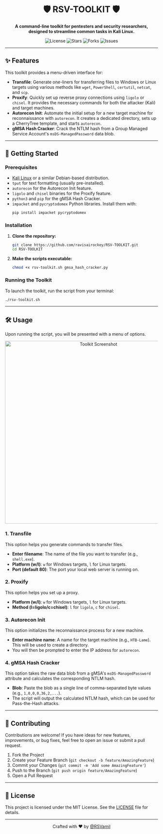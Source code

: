 <div align="center">

# 🛡️ RSV-TOOLKIT 🛡️

**A command-line toolkit for pentesters and security researchers, designed to streamline common tasks in Kali Linux.**

</div>

<p align="center">
  <img src="https://img.shields.io/github/license/ravisairockey/RSV-TOOLKIT?style=for-the-badge&color=blue" alt="License">
  <img src="https://img.shields.io/github/stars/ravisairockey/RSV-TOOLKIT?style=for-the-badge&color=yellow" alt="Stars">
  <img src="https://img.shields.io/github/forks/ravisairockey/RSV-TOOLKIT?style=for-the-badge&color=green" alt="Forks">
  <img src="https://img.shields.io/github/issues/ravisairockey/RSV-TOOLKIT?style=for-the-badge&color=red" alt="Issues">
</p>

---

## ✨ Features

This toolkit provides a menu-driven interface for:

-   **Transfile**: Generate one-liners for transferring files to Windows or Linux targets using various methods like `wget`, `PowerShell`, `certutil`, `netcat`, and `scp`.
-   **Proxify**: Quickly set up reverse proxy connections using `ligolo` or `chisel`. It provides the necessary commands for both the attacker (Kali) and target machines.
-   **Autorecon Init**: Automate the initial setup for a new target machine for reconnaissance with `autorecon`. It creates a dedicated directory, sets up a CherryTree template, and starts `autorecon`.
-   **gMSA Hash Cracker**: Crack the NTLM hash from a Group Managed Service Account's `msDS-ManagedPassword` data blob.

---

## 🚀 Getting Started

### Prerequisites

-   [Kali Linux](https://www.kali.org/) or a similar Debian-based distribution.
-   `tput` for text formatting (usually pre-installed).
-   `autorecon` for the Autorecon Init feature.
-   `ligolo` and `chisel` binaries for the Proxify feature.
-   `python3` and `pip` for the gMSA Hash Cracker.
-   `impacket` and `pycryptodomex` Python libraries. Install them with:
    ```bash
    pip install impacket pycryptodomex
    ```

### Installation

1.  **Clone the repository:**
    ```bash
    git clone https://github.com/ravisairockey/RSV-TOOLKIT.git
    cd RSV-TOOLKIT
    ```

2.  **Make the scripts executable:**
    ```bash
    chmod +x rsv-toolkit.sh gmsa_hash_cracker.py
    ```

### Running the Toolkit

To launch the toolkit, run the script from your terminal:

```bash
./rsv-toolkit.sh
```

---

## 🛠️ Usage

Upon running the script, you will be presented with a menu of options.

<div align="center">
<img src="https://raw.githubusercontent.com/ravisairockey/RSV-TOOLKIT/main/RSV-TOOLKIT.png" alt="Toolkit Screenshot" width="600">
</div>

### **1. Transfile**
This option helps you generate commands to transfer files.
-   **Enter filename**: The name of the file you want to transfer (e.g., `shell.exe`).
-   **Platform (w/l)**: `w` for Windows targets, `l` for Linux targets.
-   **Port (default 80)**: The port your local web server is running on.

### **2. Proxify**
This option helps you set up a proxy.
-   **Platform (w/l)**: `w` for Windows targets, `l` for Linux targets.
-   **Method (l=ligolo/c=chisel)**: `l` for `ligolo`, `c` for `chisel`.

### **3. Autorecon Init**
This option initializes the reconnaissance process for a new machine.
-   **Enter machine name**: A name for the target machine (e.g., `HTB-Lame`). This will be used to create a directory.
-   You will then be prompted to enter the IP address for `autorecon`.

### **4. gMSA Hash Cracker**
This option takes the raw data blob from a gMSA's `msDS-ManagedPassword` attribute and calculates the corresponding NTLM hash.
-   **Blob**: Paste the blob as a single line of comma-separated byte values (e.g., `1,0,0,0,36,2,...`).
-   The script will output the calculated NTLM hash, which can be used for Pass-the-Hash attacks.

---

## 🤝 Contributing

Contributions are welcome! If you have ideas for new features, improvements, or bug fixes, feel free to open an issue or submit a pull request.

1.  Fork the Project
2.  Create your Feature Branch (`git checkout -b feature/AmazingFeature`)
3.  Commit your Changes (`git commit -m 'Add some AmazingFeature'`)
4.  Push to the Branch (`git push origin feature/AmazingFeature`)
5.  Open a Pull Request

---

## 📄 License

This project is licensed under the MIT License. See the [LICENSE](LICENSE) file for details.

---

<div align="center">
Crafted with ❤️ by <a href="https://github.com/ravisairockey">@RSVamil</a>
</div>
